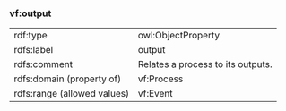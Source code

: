 ### vf:output

<table>
<tr><td>rdf:type</td><td>owl:ObjectProperty</td></tr>
<tr><td>rdfs:label</td><td>output</td></tr>
<tr><td>rdfs:comment</td><td>Relates a process to its outputs.</td></tr>
<tr><td>rdfs:domain (property of)</td><td>vf:Process</td></tr>
<tr><td>rdfs:range (allowed values)</td><td>vf:Event</td></tr>
</table>